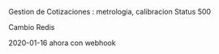 Gestion de Cotizaciones : metrologia, calibracion
Status 500

Cambio Redis

2020-01-16 ahora con webhook
